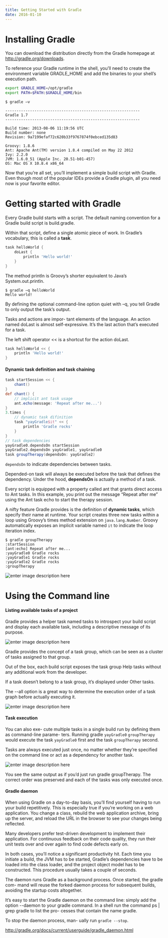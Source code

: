 ```yaml
---
title: Getting Started with Gradle
date: 2016-01-10
---
```


# Installing Gradle

You can download the distribution directly from the Gradle homepage at http://gradle.org/downloads.

To reference your Gradle runtime in the shell, you’ll need to create the environment variable GRADLE_HOME and add the binaries to your shell’s execution path.

```bash
export GRADLE_HOME=/opt/gradle
export PATH=$PATH:$GRADLE_HOME/bin
```

```
$ gradle –v

------------------------------------------------------------
Gradle 1.7
------------------------------------------------------------

Build time: 2013-08-06 11:19:56 UTC
Build number: none
Revision: 9a7199efaf72c620b33f9767874f0ebced135d83

Groovy: 1.8.6
Ant: Apache Ant(TM) version 1.8.4 compiled on May 22 2012
Ivy: 2.2.0
JVM: 1.6.0_51 (Apple Inc. 20.51-b01-457)
OS: Mac OS X 10.8.4 x86_64
```

Now that you’re all set, you’ll implement a simple build script with Gradle. Even though most of the popular IDEs provide a Gradle plugin, all you need now is your favorite editor.

# Getting started with Gradle

Every Gradle build starts with a script. The default naming convention for a Gradle build script is build.gradle.

Within that script, define a single atomic piece of work. In Gradle’s vocabulary, this is called a **task**.

``` groovy
task helloWorld {
    doLast {
        println 'Hello world!'
	}
}
```

The method println is Groovy’s shorter equivalent to Java’s System.out.println.

```
$ gradle –q helloWorld
Hello world!
```

By defining the optional command-line option quiet with –q, you tell Gradle to only output the task’s output.

Tasks and actions are impor- tant elements of the language. An action named doLast is almost self-expressive. It’s the last action that’s executed for a task.

The left shift operator << is a shortcut for the action doLast.

```groovy
task helloWorld << {
    println 'Hello world!'
}
```

#### Dynamic task definition and task chaining

```groovy
task startSession << {
    chant()
}
def chant() {
    // implicit ant task usage
    ant.echo(message: 'Repeat after me...')
}
3.times {
    // dynamic task difinition
    task "yayGradle$it" << {
        println 'Gradle rocks'
    }
}
// task dependencies
yayGradle0.dependsOn startSession
yayGradle2.dependsOn yayGradle1, yayGradle0
task groupTherapy(dependsOn: yayGradle2)
```

`dependsOn` to indicate dependencies between tasks.

Depended-on task will always be executed before the task that defines the dependency. Under the hood, **dependsOn** is actually a method of a task.

Every script is equipped with a property called ant that grants direct access to Ant tasks. In this example, you print out the message “Repeat after me” using the Ant task echo to start the therapy session.

A nifty feature Gradle provides is the definition of **dynamic tasks**, which specify their name at runtime. Your script creates three new tasks within a loop using Groovy’s times method extension on `java.lang.Number`. Groovy automatically exposes an implicit variable named `it` to indicate the loop iteration index.

```
$ gradle groupTherapy
:startSession
[ant:echo] Repeat after me...
:yayGradle0 Gradle rocks
:yayGradle1 Gradle rocks
:yayGradle2 Gradle rocks
:groupTherapy
```

![enter image description here](https://i.imgur.com/BjExzR3.png)

# Using the Command line

#### Listing available tasks of a project

Gradle provides a helper task named tasks to introspect your build script and display each available task, including a descriptive message of its purpose.

![enter image description here](https://i.imgur.com/bKHHOPn.png)

Gradle provides the concept of a task group, which can be seen as a cluster of tasks assigned to that group.

Out of the box, each build script exposes the task group Help tasks without any additional work from the developer.

If a task doesn’t belong to a task group, it’s displayed under Other tasks.

The --all option is a great way to determine the execution order of a task graph before actually executing it.

![enter image description here](https://i.imgur.com/WJ2Qx0I.png)

#### Task execution

You can also exe- cute multiple tasks in a single build run by defining them as command-line parame- ters. Running gradle `yayGradle0` `groupTherapy` would execute the task `yayGradle0` first and the task `groupTherapy` second.

Tasks are always executed just once, no matter whether they’re specified on the command line or act as a dependency for another task.

![enter image description here](https://i.imgur.com/LLfrZbg.png)

You see the same output as if you’d just run gradle groupTherapy. The correct order was preserved and each of the tasks was only executed once.

#### Gradle daemon

When using Gradle on a day-to-day basis, you’ll find yourself having to run your build repetitively. This is especially true if you’re working on a web application. You change a class, rebuild the web application archive, bring up the server, and reload the URL in the browser to see your changes being reflected.

Many developers prefer test-driven development to implement their application. For continuous feedback on their code quality, they run their unit tests over and over again to find code defects early on.

In both cases, you’ll notice a significant productivity hit. Each time you initiate a build, the JVM has to be started, Gradle’s dependencies have to be loaded into the class loader, and the project object model has to be constructed. This procedure usually takes a couple of seconds.

The daemon runs Gradle as a background process. Once started, the gradle com- mand will reuse the forked daemon process for subsequent builds, avoiding the startup costs altogether.

It’s easy to start the Gradle daemon on the command line: simply add the option --daemon to your gradle command. In a shell run the command ps | grep gradle to list the pro- cesses that contain the name gradle.

To stop the daemon process, man- ually run `gradle --stop`.

http://gradle.org/docs/current/userguide/gradle_daemon.html





